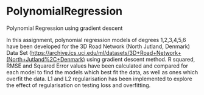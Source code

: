 # PolynomialRegression
Polynomial Regression using gradient descent

In this assignment, polynomial regression models of degrees 1,2,3,4,5,6 have been developed for the 3D Road Network (North Jutland, Denmark) Data Set (https://archive.ics.uci.edu/ml/datasets/3D+Road+Network+(North+Jutland%2C+Denmark)  using gradient descent method. R squared, RMSE and Squared Error values have been calculated and compared for each model to find the models which best fit the data, as well as ones which overfit the data. L1 and L2 regularisation has been implemented to explore the effect of regularisation on testing loss and overfitting.

